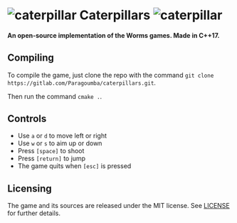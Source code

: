 # ![caterpillar](res/caterpillar.png) Caterpillars ![caterpillar](res/caterpillar.png)
#### An open-source implementation of the Worms games. Made in C++17.

## Compiling
To compile the game, just clone the repo with the command `git clone https://gitlab.com/Paragoumba/caterpillars.git`.

Then run the command `cmake .`.

## Controls
- Use `a` or `d` to move left or right
- Use `w` or `s` to aim up or down
- Press `[space]` to shoot
- Press `[return]` to jump
- The game quits when `[esc]` is pressed

## Licensing
The game and its sources are released under the MIT license. See [LICENSE](LICENSE) for further details.